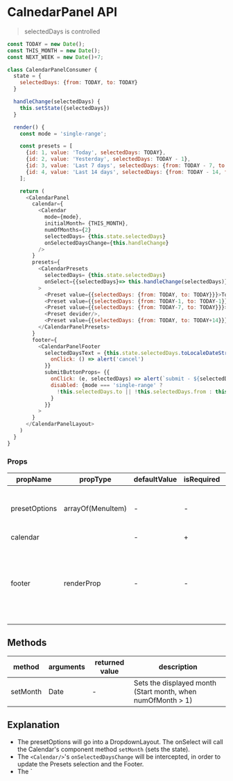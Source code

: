 # CalnedarPanel API


> selectedDays is controlled

```js
const TODAY = new Date();
const THIS_MONTH = new Date();
const NEXT_WEEK = new Date()+7;

class CalendarPanelConsumer {
  state = {
    selectedDays: {from: TODAY, to: TODAY}
  }

  handleChange(selectedDays) {
    this.setState({selectedDays})
  }

  render() {
    const mode = 'single-range';

    const presets = [
      {id: 1, value: 'Today', selectedDays: TODAY},
      {id: 2, value: 'Yesterday', selectedDays: TODAY - 1},
      {id: 3, value: 'Last 7 days', selectedDays: {from: TODAY - 7, to: TODAY}},
      {id: 4, value: 'Last 14 days', selectedDays: {from: TODAY - 14, to: TODAY}}
    ];

    return (
      <CalendarPanel
        calendar={
          <Calendar
            mode={mode},
            initialMonth= {THIS_MONTH},
            numOfMonths={2}
            selectedDays= {this.state.selectedDays}
            onSelectedDaysChange={this.handleChange}
          />
        }
        presets={
          <CalendarPresets
            selectedDays= {this.state.selectedDays}
            onSelect={{selectedDays}=> this.handleChange(selectedDays)}
          >
            <Preset value={{selectedDays: {from: TODAY, to: TODAY}}}>Today</Preset>,
            <Preset value={{selectedDays: {from: TODAY-1, to: TODAY-1}}}>Yesterday</Preset>,
            <Preset value={{selectedDays: {from: TODAY-7, to: TODAY}}}>Last 7 days</Preset>,
            <Preset devider/>,
            <Preset value={{selectedDays: {from: TODAY, to: TODAY+14}}}>Next 14 days</Preset>
          </CalendarPanelPresets>
        }
        footer={
          <CalendarPanelFooter
            selectedDaysText = {this.state.selectedDays.toLocaleDateString()}onCancelButtonProps= {{
              onClick: () => alert('cancel')
            }}
            submitButtonProps= {{
              onClick: (e, selectedDays) => alert(`submit - ${selectedDays}`)
              disabled: {mode === 'single-range' ?
                !this.selectedDays.to || !this.selectedDays.from : this.selectedDays
              }
            }}
          >
        }
      </CalendarPanelLayout>
    )
  }
}
```


### Props

| propName       | propType | defaultValue | isRequired | description  |
| ---            | ---      | ---          | ---        | ---          |
| presetOptions | arrayOf(MenuItem) | - | - | Array of options (DropdownLayout options). When undefined, then no SidePane will appear |
| calendar | <Calendar/> | - | + | - |
| footer | renderProp | - | - | A function that renders the footer. When undefined then no Fotter pane will appear. The function receives the Calendar's (selectedDays,mode) argument.|


## Methods

| method   | arguments | returned value | description   |
| -------- | --------- | -------------- | ------------- |
| setMonth | Date      | -        | Sets the displayed month (Start month, when numOfMonth > 1) |

## Explanation

- The presetOptions will go into a DropdownLayout. The onSelect will call the Calendar's component method `setMonth` (sets the state).
- The `<Calendar/>`'s `onSelectedDaysChange` will be intercepted, in order to update the Presets selection and the Footer.
- The `<Calendar/>
